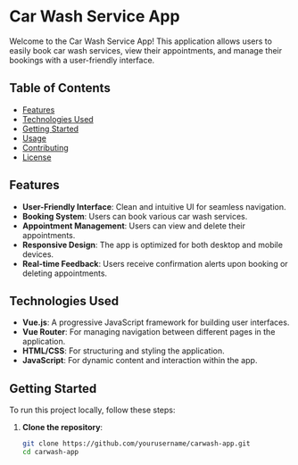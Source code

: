 # Car Wash Service App

Welcome to the Car Wash Service App! This application allows users to easily book car wash services, view their appointments, and manage their bookings with a user-friendly interface.

## Table of Contents
- [Features](#features)
- [Technologies Used](#technologies-used)
- [Getting Started](#getting-started)
- [Usage](#usage)
- [Contributing](#contributing)
- [License](#license)

## Features
- **User-Friendly Interface**: Clean and intuitive UI for seamless navigation.
- **Booking System**: Users can book various car wash services.
- **Appointment Management**: Users can view and delete their appointments.
- **Responsive Design**: The app is optimized for both desktop and mobile devices.
- **Real-time Feedback**: Users receive confirmation alerts upon booking or deleting appointments.

## Technologies Used
- **Vue.js**: A progressive JavaScript framework for building user interfaces.
- **Vue Router**: For managing navigation between different pages in the application.
- **HTML/CSS**: For structuring and styling the application.
- **JavaScript**: For dynamic content and interaction within the app.

## Getting Started
To run this project locally, follow these steps:

1. **Clone the repository**:
   ```bash
   git clone https://github.com/yourusername/carwash-app.git
   cd carwash-app
